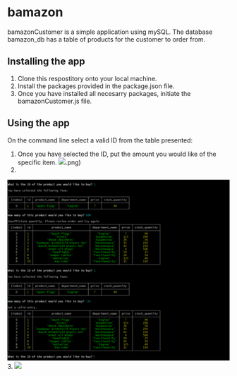 # bamazon

bamazonCustomer is a simple application using mySQL. The database bamazon_db has a table of products for the customer to order from.

## Installing the app
1. Clone this respostitory onto your local machine.
2. Install the packages provided in the package.json file.
3. Once you have installed all necesarry packages, initiate the bamazonCustomer.js file.

## Using the app
On the command line select a valid ID from the table presented:
1. Once you have selected the ID, put the amount you would like of the specific item.
![](/images/start_game).png)
2. 
![](/images/insufficient_quantity.png)
3. 
![](/images/out_of_stock)
